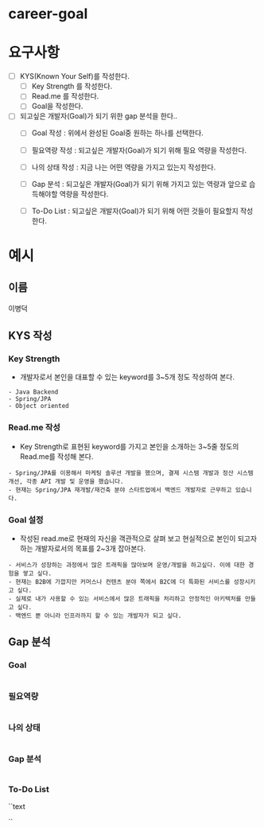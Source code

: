# career-goal

# 요구사항
- [ ] KYS(Known Your Self)를 작성한다.
    - [ ] Key Strength 를 작성한다.
    - [ ] Read.me 를 작성한다.
    - [ ] Goal을 작성한다.
- [ ] 되고싶은 개발자(Goal)가 되기 위한 gap 분석을 한다..
    - [ ] Goal 작성 : 위에서 완성된 Goal중 원하는 하나를 선택한다.
    - [ ] 필요역량 작성 : 되고싶은 개발자(Goal)가 되기 위해 필요 역량을 작성한다.
    - [ ] 나의 상태 작성 : 지금 나는 어떤 역량을 가지고 있는지 작성한다.
    - [ ] Gap 분석 : 되고싶은 개발자(Goal)가 되기 위해 가지고 있는 역량과 앞으로 습득해야할 역량을 작성한다.
    - [ ] To-Do List : 되고싶은 개발자(Goal)가 되기 위해 어떤 것들이 필요할지 작성한다.


# 예시
## 이름
이병덕
## KYS 작성
### Key Strength
- 개발자로서 본인을 대표할 수 있는 keyword를 3~5개 정도 작성하여 본다.
```text
- Java Backend
- Spring/JPA
- Object oriented
```
### Read.me 작성
- Key Strength로 표현된 keyword를 가지고 본인을 소개하는 3~5줄 정도의 Read.me를 작성해 본다.
```text
- Spring/JPA를 이용해서 마케팅 솔루션 개발을 했으며, 결제 시스템 개발과 정산 시스템 개선, 각종 API 개발 및 운영을 했습니다.
- 현재는 Spring/JPA 재개발/재건축 분야 스타트업에서 백엔드 개발자로 근무하고 있습니다.
``` 

### Goal 설정
- 작성된 read.me로 현재의 자신을 객관적으로 살펴 보고 현실적으로 본인이 되고자하는 개발자로서의 목표를 2~3개 잡아본다.
```text
- 서비스가 성장하는 과정에서 많은 트래픽을 많아보며 운영/개발을 하고싶다. 이에 대한 경험을 쌓고 싶다.
- 현재는 B2B에 가깝지만 커머스나 컨텐츠 분야 쪽에서 B2C에 더 특화된 서비스를 성장시키고 싶다.
- 실제로 내가 사용할 수 있는 서비스에서 많은 트래픽을 처리하고 안정적인 아키텍처를 만들고 싶다.
- 백엔드 뿐 아니라 인프라까지 할 수 있는 개발자가 되고 싶다.
```
## Gap 분석
### Goal
```text

```
### 필요역량
```text

```
### 나의 상태
```text

```
### Gap 분석
```text

```
### To-Do List
``text

``



